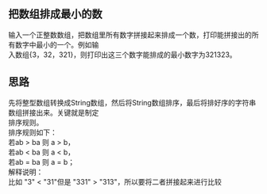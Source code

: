 ## 把数组排成最小的数
输入一个正整数数组，把数组里所有数字拼接起来排成一个数，打印能拼接出的所有数字中最小的一个。例如输</br>
入数组{3，32，321}，则打印出这三个数字能排成的最小数字为321323。
## 思路
先将整型数组转换成String数组，然后将String数组排序，最后将排好序的字符串数组拼接出来。关键就是制定</br>
排序规则。</br>
排序规则如下：</br>
若ab > ba 则 a > b，</br>
若ab < ba 则 a < b，</br>
若ab = ba 则 a = b；</br>
解释说明：</br>
比如 "3" < "31"但是 "331" > "313"，所以要将二者拼接起来进行比较</br>